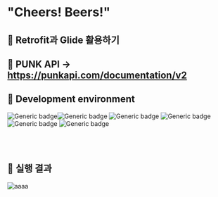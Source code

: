 # "Cheers! Beers!"

##  :page_with_curl: Retrofit과 Glide 활용하기


## :beer: PUNK API -> https://punkapi.com/documentation/v2   

## :seedling: Development environment
![Generic badge](https://img.shields.io/badge/platform-Mobile-green.svg)![Generic badge](https://img.shields.io/badge/OS-Android-brightgreen.svg)
![Generic badge](https://img.shields.io/badge/language-Kotlin-important.svg)
![Generic badge](https://img.shields.io/badge/SDK-11.0(R)-9cf.svg)
![Generic badge](https://img.shields.io/badge/AndroidStudio-4.1.2-blue.svg)
![Generic badge](https://img.shields.io/badge/Jdk-15.0.2v-blueviolet.svg)



<br><br>

## :pushpin: 실행 결과   

![aaaa](https://user-images.githubusercontent.com/56735744/110856620-37d46280-82fb-11eb-9ab6-899ef13db5e9.gif)
